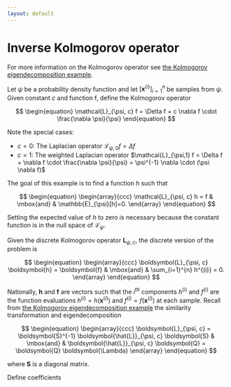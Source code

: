 ```yaml
---
layout: default
---
```


# Inverse Kolmogorov operator

For more information on the Kolmogorov operator see [the Kolmogorov eigendecomposition example](../Kolmogorov-eigendecomposition/description.md).

Let $\psi$ be a probability density function and let $\left[ \boldsymbol{x}^{(i)} \right]_{i=1}^{n}$ be samples from $\psi$. Given constant $c$ and function f, define the Kolmogorov operator

$$
\begin{equation}
  \mathcal{L}_{\psi, c} f = \Delta f + c \nabla f \cdot \frac{\nabla \psi}{\psi}
\end{equation}
$$

Note the special cases:
- $c=0$: The Laplacian operator $\mathcal{L}_{\psi,0} f = \Delta f$
- $c=1$: The weighted Laplacian operator $\mathcal{L}_{\psi,1} f = \Delta f + \nabla f \cdot \frac{\nabla \psi}{\psi} = \psi^{-1} \nabla \cdot (\psi \nabla f)$

The goal of this example is to find a function $h$ such that

$$
\begin{equation}
\begin{array}{ccc}
  \mathcal{L}_{\psi, c} h = f & \mbox{and} & \mathbb{E}_{\psi}[h]=0.
\end{array}
\end{equation}
$$

Setting the expected value of $h$ to zero is necessary because the constant function is in the null space of $\mathcal{L}_{\psi}$.

Given the discrete Kolmogorov operator $\boldsymbol{L}_{\psi, c}$, the discrete version of the problem is

$$
\begin{equation}
    \begin{array}{ccc}
       \boldsymbol{L}_{\psi, c} \boldsymbol{h} = \boldsymbol{f} & \mbox{and} & \sum_{i=1}^{n} h^{(i)} = 0.
    \end{array}
\end{equation}
$$

Nationally, $\boldsymbol{h}$ and $\boldsymbol{f}$ are vectors such that the $i^{th}$ components $h^{(i)}$ and $f^{(i)}$ are the function evaluations $h^{(i)} = h(\boldsymbol{x}^{(i)})$ and $f^{(i)} = f(\boldsymbol{x}^{(i)})$ at each sample. Recall from [the Kolmogorov eigendecomposition example](../Kolmogorov-eigendecomposition/description.md) the similarity transformation and eigendecomposition

$$
\begin{equation}
    \begin{array}{ccc}
        \boldsymbol{L}_{\psi, c} = \boldsymbol{S}^{-1} \boldsymbol{\hat{L}}_{\psi, c} \boldsymbol{S} & \mbox{and} & \boldsymbol{\hat{L}}_{\psi, c} \boldsymbol{Q} = \boldsymbol{Q} \boldsymbol{\Lambda}
    \end{array}
\end{equation}
$$

where $\boldsymbol{S}$ is a diagonal matrix.

Define coefficients
